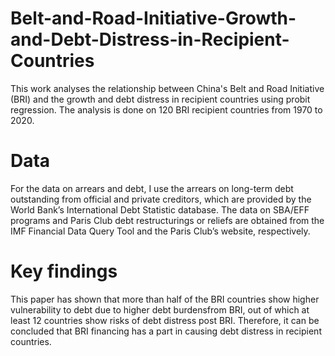 # Belt-and-Road-Initiative-Growth-and-Debt-Distress-in-Recipient-Countries
This work analyses the relationship between China's Belt and Road Initiative (BRI) and the growth and debt distress in recipient countries using probit regression. 
The analysis is done on 120 BRI recipient countries from 1970 to 2020.
# Data
For the data on arrears and debt, I use the arrears on long-term debt outstanding from official and private creditors, which are provided by the World Bank’s International Debt Statistic database. The data on SBA/EFF programs and Paris Club debt restructurings or reliefs are obtained from the IMF Financial Data Query Tool and the Paris Club’s website, respectively.
# Key findings 
This paper has shown that more than half of the BRI countries show higher vulnerability to debt due to higher debt burdensfrom BRI, out of which at least 12 countries show risks of debt distress post BRI. Therefore, it can be concluded that BRI financing has a part in causing debt distress in recipient countries.

